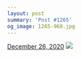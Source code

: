 ```yaml
---
layout: post
summary: 'Post #1265'
og_image: 1265-960.jpg
---
```


<p>
  <time>
    <a href="/1265">December 26, 2020</a>
  </time>
  <a href="/1265">
    <img src="{{ site.assets_url }}/1265-480.jpg" srcset="{{ site.assets_url }}/1265-240.jpg 240w, {{ site.assets_url }}/1265-480.jpg 480w, {{ site.assets_url }}/1265-720.jpg 720w, {{ site.assets_url }}/1265-960.jpg 960w" sizes="(min-width: 700px) 50vw, calc(100vw - 2rem)" />
  </a>
</p>
